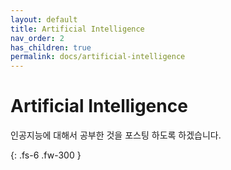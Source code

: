```yaml
---
layout: default
title: Artificial Intelligence
nav_order: 2
has_children: true
permalink: docs/artificial-intelligence
---
```


# Artificial Intelligence

인공지능에 대해서 공부한 것을 포스팅 하도록 하겠습니다.

{: .fs-6 .fw-300 }